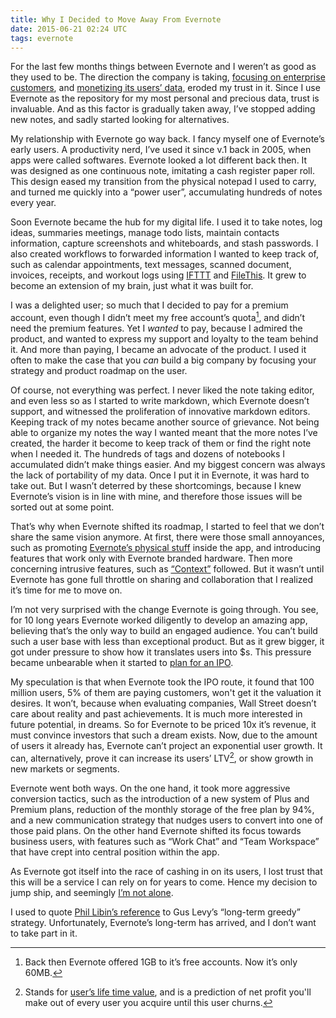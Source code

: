 ```yaml
---
title: Why I Decided to Move Away From Evernote
date: 2015-06-21 02:24 UTC
tags: evernote
---
```


For the last few months things between Evernote and I weren’t as good as they used to be. The direction the company is taking, [focusing on enterprise customers](http://www.newsfactor.com/news/Evernote+Renews+Focus+on+Biz+Users/story.xhtml?story_id=100009Z18N6S#), and [monetizing its users’ data](http://techcrunch.com/2014/10/02/evernote-unveils-evernote-context-an-ai-play-that-surfaces-content-from-ouside-sources-as-you-write/), eroded my trust in it. Since I use Evernote as the repository for my most personal and precious data, trust is invaluable. And as this factor is gradually taken away, I’ve stopped adding new notes, and sadly started looking for alternatives.  

My relationship with Evernote go way back. I fancy myself one of Evernote’s early users. A productivity nerd, I’ve used it since v.1 back in 2005, when apps were called softwares. Evernote looked a lot different back then. It was designed as one continuous note, imitating a cash register paper roll. This design eased my transition from the physical notepad I used to carry, and turned me quickly into a “power user”, accumulating hundreds of notes every year.

Soon Evernote became the hub for my digital life. I used it to take notes, log ideas, summaries meetings, manage todo lists, maintain contacts information, capture screenshots and whiteboards, and stash passwords. I also created workflows to forwarded information I wanted to keep track of, such as calendar appointments, text messages, scanned document, invoices, receipts, and workout logs using [IFTTT](https://ifttt.com/p/yanivdll/shared) and [FileThis](https://filethis.com/). It grew to become an extension of my brain, just what it was built for.

I was a delighted user; so much that I decided to pay for a premium account, even though I didn’t meet my free account’s quota[^quota], and didn’t need the premium features. Yet I *wanted* to pay, because I admired the product, and wanted to express my support and loyalty to the team behind it. And more than paying, I became an advocate of the product. I used it often to make the case that you *can* build a big company by focusing your strategy and product roadmap on the user. 

Of course, not everything was perfect. I never liked the note taking editor, and even less so as I started to write markdown, which Evernote doesn’t support, and witnessed the proliferation of innovative markdown editors. Keeping track of my notes became another source of grievance. Not being able to organize my notes the way I wanted meant that the more notes I’ve created, the harder it become to keep track of them or find the right note when I needed it. The hundreds of tags and dozens of notebooks I accumulated didn’t make things easier. And my biggest concern was always the lack of portability of my data. Once I put it in Evernote, it was hard to take out. But I wasn’t deterred by these shortcomings, because I knew Evernote’s vision is in line with mine, and therefore those issues will be sorted out at some point.

That’s why when Evernote shifted its roadmap, I started to feel that we don’t share the same vision anymore. At first, there were those small annoyances, such as promoting [Evernote’s physical stuff](http://blogs.imediaconnection.com/blog/2014/06/04/physical-digital-evernote/) inside the app, and introducing features that work only with Evernote branded hardware. Then more concerning intrusive features, such as [“Context”](http://www.512pixels.net/blog/2014/10/on-evernotes-new-context-feature-and-why-its-a-problem) followed. But it wasn’t until Evernote has gone full throttle on sharing and collaboration that I realized it’s time for me to move on. 

I’m not very surprised with the change Evernote is going through. You see, for 10 long years Evernote worked diligently to develop an amazing app, believing that’s the only way to build an engaged audience. You can’t build such a user base with less than exceptional product. But as it grew bigger, it got under pressure to show how it translates users into $s. This pressure became unbearable when it started to [plan for an IPO](http://www.wsj.com/articles/note-taking-app-evernote-considering-ipo-in-next-few-years-1411563762).

My speculation is that when Evernote took the IPO route, it found that 100 million users, 5% of them are paying customers, won't get it the valuation it desires. It won’t, because when evaluating companies, Wall Street doesn’t care about reality and past achievements. It is much more interested in future potential, in dreams. So for Evernote to be priced 10x it’s revenue, it must convince investors that such a dream exists. Now, due to the amount of users it already has, Evernote can’t project an exponential user growth. It can, alternatively, prove it can increase its users’ LTV[^ltv], or show growth in new markets or segments.

Evernote went both ways. On the one hand, it took more aggressive conversion tactics, such as the introduction of a new system of Plus and Premium plans, reduction of the monthly storage of the free plan by 94%, and a new communication strategy that nudges users to convert into one of those paid plans. On the other hand Evernote shifted its focus towards business users, with features such as “Work Chat” and “Team Workspace” that have crept into central position within the app.

As Evernote got itself into the race of cashing in on its users, I lost trust that this will be a service I can rely on for years to come. Hence my decision to jump ship, and seemingly [I’m not alone](http://sethclifford.me/2014/11/moving-from-evernote-to-dropbox/).

I used to quote [Phil Libin’s reference](http://www.wsj.com/articles/SB10001424052970204755404578101270204307986) to Gus Levy’s “long-term greedy” strategy. Unfortunately, Evernote’s long-term has arrived, and I don’t want to take part in it.


[^quota]: Back then Evernote offered 1GB to it’s free accounts. Now it’s only 60MB. 
[^ltv]: Stands for [user’s life time value](https://en.wikipedia.org/wiki/Customer_lifetime_value), and is a prediction of net profit you'll make out of every user you acquire until this user churns.
